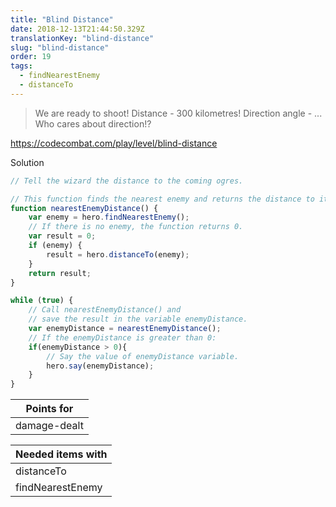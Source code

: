```yaml
---
title: "Blind Distance"
date: 2018-12-13T21:44:50.329Z
translationKey: "blind-distance"
slug: "blind-distance"
order: 19
tags:
  - findNearestEnemy
  - distanceTo
---
```


> We are ready to shoot! Distance - 300 kilometres! Direction angle - ... Who cares about direction!?

https://codecombat.com/play/level/blind-distance

Solution

```javascript
// Tell the wizard the distance to the coming ogres.

// This function finds the nearest enemy and returns the distance to it.
function nearestEnemyDistance() {
    var enemy = hero.findNearestEnemy();
    // If there is no enemy, the function returns 0.
    var result = 0;
    if (enemy) {
        result = hero.distanceTo(enemy);
    }
    return result;
}

while (true) {
    // Call nearestEnemyDistance() and
    // save the result in the variable enemyDistance.
    var enemyDistance = nearestEnemyDistance();
    // If the enemyDistance is greater than 0: 
    if(enemyDistance > 0){
        // Say the value of enemyDistance variable.
        hero.say(enemyDistance);
    }
}

```

Points for |
--- |
damage-dealt |

Needed items with |
--- |
distanceTo |
findNearestEnemy |


